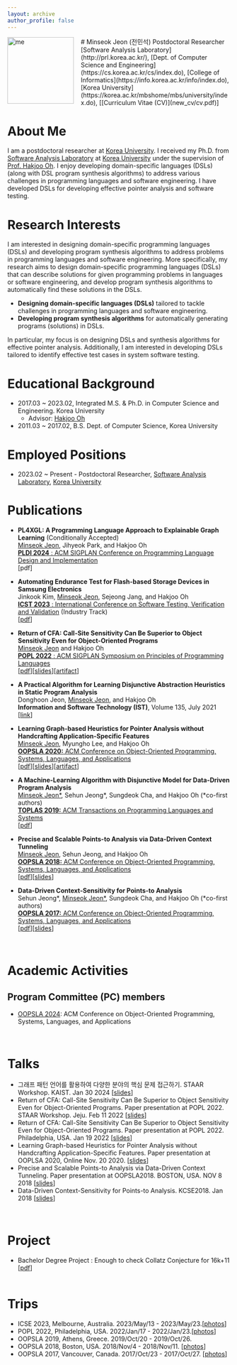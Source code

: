 ```yaml
---
layout: archive
author_profile: false 
---
```

<div>
  <img src="images/me.png" alt="me" width="150" style="margin-right: 1rem; float: left"/>
</div>
<!--img src="images/me.png" alt="me" width="160" style="right-margin: 10rem; float: left"/-->
# Minseok Jeon (전민석)  
Postdoctoral Researcher  
[Software Analysis Laboratory](http://prl.korea.ac.kr/),  
[Dept. of Computer Science and Engineering](https://cs.korea.ac.kr/cs/index.do),    
[College of Informatics](https://info.korea.ac.kr/info/index.do), [Korea University](https://korea.ac.kr/mbshome/mbs/university/index.do),    
[[Curriculum Vitae (CV)](new_cv/cv.pdf)]  
  
  
# About Me
I am a postdoctoral researcher at [Korea University](https://www.korea.ac.kr/). 
I received my Ph.D. from [Software Analysis Laboratory](https://prl.korea.ac.kr/) at [Korea University](https://www.korea.ac.kr/) under the supervision of [Prof. Hakjoo Oh](https://prl.korea.ac.kr/members/hakjoo-oh/). 
I enjoy developing domain-specific languages (DSLs) (along with DSL program synthesis algorithms) to address various challenges in programming languages and software engineering. 
I have developed DSLs for developing effective pointer analysis and software testing. 


# Research Interests
 I am interested in designing domain-specific programming languages (DSLs) and developing program synthesis algorithms to address problems in programming languages and software engineering.
 More specifically, my research aims to design domain-specific programming languages (DSLs) that can describe solutions for given programming problems in languages or software engineering, and develop program synthesis algorithms to automatically find these solutions in the DSLs.

+ **Designing domain-specific languages (DSLs)** tailored to tackle challenges in programming languages and software engineering.
+ **Developing program synthesis algorithms** for automatically generating programs (solutions) in DSLs.

In particular, my focus is on designing DSLs and synthesis algorithms for effective pointer analysis.
Additionally, I am interested in developing DSLs tailored to identify effective test cases in system software testing.




# Educational Background
+ 2017.03 ~ 2023.02, Integrated M.S. & Ph.D. in Computer Science and Engineering. Korea University
    * Advisor: [Hakjoo Oh](https://prl.korea.ac.kr/members/hakjoo-oh/)
+ 2011.03 ~ 2017.02, B.S. Dept. of Computer Science, Korea University


# Employed Positions 
+ 2023.02 ~ Present - Postdoctoral Researcher, [Software Analysis Laboratory](http://prl.korea.ac.kr/), [Korea University](https://www.korea.ac.kr/)




# Publications 

+ **PL4XGL: A Programming Language Approach to Explainable Graph Learning** (Conditionally Accepted)   
  <u>Minseok Jeon</u>, Jihyeok Park, and Hakjoo Oh  
  [**PLDI 2024** : ACM SIGPLAN Conference on Programming Language Design and Implementation](https://pldi24.sigplan.org/)  
  [pdf]

+ **Automating Endurance Test for Flash-based Storage Devices in Samsung Electronics**  
  Jinkook Kim, <u>Minseok Jeon</u>, Sejeong Jang, and Hakjoo Oh  
  [**ICST 2023** : International Conference on Software Testing, Verification and Validation](https://conf.researchr.org/track/icst-2023/icst-2023-industry?) (Industry Track)  
  [[pdf](/papers/ARES.pdf)]
+ **Return of CFA: Call-Site Sensitivity Can Be Superior to Object Sensitivity Even for Object-Oriented Programs**  
  <u>Minseok Jeon</u> and Hakjoo Oh  
  [**POPL 2022** : ACM SIGPLAN Symposium on Principles of Programming Languages](https://popl22.sigplan.org/track/POPL-2022-popl-research-papers)  
  [[pdf](/papers/POPL22_Obj2CFA.pdf)][[slides](/papers/POPL22_slides.pdf)][[artifact](https://github.com/kupl/Obj2CFA)]
+ **A Practical Algorithm for Learning Disjunctive Abstraction Heuristics in Static Program Analysis**  
  Donghoon Jeon, <u>Minseok Jeon</u>, and Hakjoo Oh  
  **Information and Software Technology (IST)**, Volume 135, July 2021  
  [[link](https://www.sciencedirect.com/science/article/abs/pii/S0950584921000471?dgcid=coauthor)]
+ **Learning Graph-based Heuristics for Pointer Analysis without Handcrafting Application-Specific Features**  
  <u>Minseok Jeon</u>, Myungho Lee, and Hakjoo Oh   
  [**OOPSLA 2020:** ACM Conference on Object-Oriented Programming, Systems, Languages, and Applications](https://2020.splashcon.org/track/splash-2020-OOPSLA)  
  [[pdf](/papers/Graphick.pdf)][[slides](/papers/oopsla2020_slide.pdf)][[artifact](https://github.com/kupl/Graphick)]
+ **A Machine-Learning Algorithm with Disjunctive Model for Data-Driven Program Analysis**   
  <u>Minseok Jeon*</u>, Sehun Jeong\*, Sungdeok Cha, and Hakjoo Oh (\*co-first authors)  
  [**TOPLAS 2019:** ACM Transactions on Programming Languages and Systems](https://dl.acm.org/doi/10.1145/3293607)  
  [[pdf](/papers/TOPLAS19.pdf)]
+ **Precise and Scalable Points-to Analysis via Data-Driven Context Tunneling**  
  <u>Minseok Jeon</u>, Sehun Jeong, and Hakjoo Oh  
  [**OOPSLA 2018:** ACM Conference on Object-Oriented Programming, Systems, Languages, and Applications](https://2018.splashcon.org/track/splash-2018-OOPSLA)  
  [[pdf](/papers/oopsla18_paper.pdf)][[slides](/papers/oopsla18_slides.pdf)]
+ **Data-Driven Context-Sensitivity for Points-to Analysis**  
  Sehun Jeong\*, <u>Minseok Jeon*</u>, Sungdeok Cha, and Hakjoo Oh (\*co-first authors)  
  [**OOPSLA 2017:** ACM Conference on Object-Oriented Programming, Systems, Languages, and Applications](https://2017.splashcon.org/track/splash-2017-OOPSLA)    
  [[pdf](/papers/oopsla17a.pdf)][[slides](/papers/oopsla17_slides_jeong_jeon.pdf)]
  
&nbsp;  
  
# Academic Activities
## Program Committee (PC) members
+ [OOPSLA 2024](https://2024.splashcon.org/track/splash-2024-oopsla): ACM Conference on Object-Oriented Programming, Systems, Languages, and Applications

  
&nbsp;  
# Talks
+ 그래프 패턴 언어를 활용하여 다양한 분야의 핵심 문제 접근하기. STAAR Workshop. KAIST. Jan 30 2024 [[slides](/papers/ERC_2024_KAIST.pdf)]
+ Return of CFA: Call-Site Sensitivity Can Be Superior to Object Sensitivity Even for Object-Oriented Programs. Paper presentation at POPL 2022. STAAR Workshop. Jeju. Feb 11 2022 [[slides](/papers/CFA_slides.pdf)]
+ Return of CFA: Call-Site Sensitivity Can Be Superior to Object Sensitivity Even for Object-Oriented Programs. Paper presentation at POPL 2022. Philadelphia, USA. Jan 19 2022 [[slides](/papers/POPL22_slides.pdf)]
+ Learning Graph-based Heuristics for Pointer Analysis without Handcrafting Application-Specific Features. Paper presentation at OOPLSA 2020, Online Nov. 20 2020. [[slides](/papers/oopsla2020_slide.pdf)] 
+ Precise and Scalable Points-to Analysis via Data-Driven Context Tunneling. Paper presentation at OOPSLA2018. BOSTON, USA. NOV 8 2018 [[slides](/papers/oopsla18_slides.pdf)]
+ Data-Driven Context-Sensitivity for Points-to Analysis. KCSE2018. Jan 2018 [[slides](/papers/KCSESlide.pdf)]
  
&nbsp;  
  
  
# Project
+ Bachelor Degree Project : Enough to check Collatz Conjecture for 16k+11 [[pdf](/papers/ccPaper.pdf)]  
&nbsp;  
  
  
# Trips
+ ICSE 2023, Melbourne, Australia. 2023/May/13 - 2023/May/23.[[photos](https://photos.app.goo.gl/uj58LVXgQwAFspe26)] 
+ POPL 2022, Philadelphia, USA. 2022/Jan/17 - 2022/Jan/23.[[photos](https://photos.app.goo.gl/mPP1bNUytRND3Qxt5)] 
+ OOPSLA 2019, Athens, Greece. 2019/Oct/20 - 2019/Oct/26. 
+ OOPSLA 2018, Boston, USA. 2018/Nov/4 - 2018/Nov/11. [[photos](https://photos.google.com/share/AF1QipP7fy5Ns5z4Sy1TYTuPEp77spDsrG6wZPjp2LxGqDA2WKlmwOmFHuG4uRxETTGpFw?key=WGhVOWtPRkpLS0xpWEpKVEthNWczZXpxV0ZvNUlR)] 
+ OOPSLA 2017, Vancouver, Canada. 2017/Oct/23 - 2017/Oct/27. [[photos](https://photos.google.com/share/AF1QipMzIt3Jd4yTlwBg-at0ocKlGelQ08QT3M13hP6b79Xo4IE8xGLBvwxzMlmL8gYXYw?key=Z0tQOFV3RDFsRXNfc1ExQ2haWDRJTFlBZkZHQkFR)] 
  
  
  


